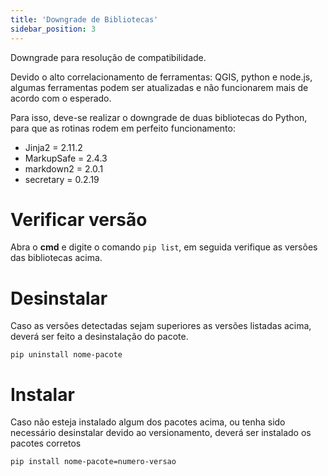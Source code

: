 ```yaml
---
title: 'Downgrade de Bibliotecas'
sidebar_position: 3
---
```


Downgrade para resolução de compatibilidade.

Devido o alto correlacionamento de ferramentas: QGIS, python e node.js, algumas ferramentas podem ser atualizadas e não funcionarem mais de acordo com o esperado.

Para isso, deve-se realizar o downgrade de duas bibliotecas do Python, para que as rotinas rodem em perfeito funcionamento:
* Jinja2 = 2.11.2
* MarkupSafe = 2.4.3
* markdown2 = 2.0.1
* secretary = 0.2.19

# Verificar versão
Abra o **cmd** e digite o comando ```pip list```, em seguida verifique as versões das bibliotecas acima.

# Desinstalar
Caso as versões detectadas sejam superiores as versões listadas acima, deverá ser feito a desinstalação do pacote.
```
pip uninstall nome-pacote
```

# Instalar
Caso não esteja instalado algum dos pacotes acima, ou tenha sido necessário desinstalar devido ao versionamento, deverá ser instalado os pacotes corretos
```
pip install nome-pacote=numero-versao
```